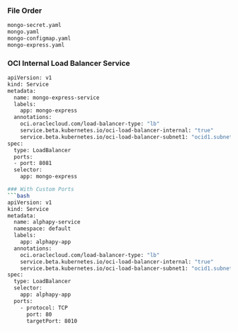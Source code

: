 ### File Order
```bash
mongo-secret.yaml
mongo.yaml
mongo-configmap.yaml
mongo-express.yaml
```

### OCI Internal Load Balancer Service
```bash
apiVersion: v1
kind: Service
metadata:
  name: mongo-express-service
  labels:
    app: mongo-express
  annotations:
    oci.oraclecloud.com/load-balancer-type: "lb"
    service.beta.kubernetes.io/oci-load-balancer-internal: "true"
    service.beta.kubernetes.io/oci-load-balancer-subnet1: "ocid1.subnet.oc1.ap-singapore-1.aaaaaaaa5vr6y4zfz77bbn7lbrb3f6pkm63knhd4jxbajbh3oklpa6tqsbba"
spec:
  type: LoadBalancer
  ports:
  - port: 8081
  selector:
    app: mongo-express

### With Custom Ports
```bash
apiVersion: v1
kind: Service
metadata:
  name: alphapy-service
  namespace: default
  labels:
    app: alphapy-app
  annotations:
    oci.oraclecloud.com/load-balancer-type: "lb"
    service.beta.kubernetes.io/oci-load-balancer-internal: "true"
    service.beta.kubernetes.io/oci-load-balancer-subnet1: "ocid1.subnet.oc1.ap-singapore-1.aaaaaaaa5vr6y4zfz77bbn7lbrb3f6pkm"
spec:
  type: LoadBalancer
  selector:
    app: alphapy-app
  ports:
    - protocol: TCP
      port: 80
      targetPort: 8010
```
